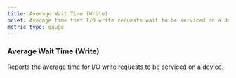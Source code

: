 ```yaml
---
title: Average Wait Time (Write)
brief: Average time that I/O write requests wait to be serviced on a device.
metric_type: gauge
---
```

### Average Wait Time (Write)

Reports the average time for I/O write requests to be serviced on a device.
